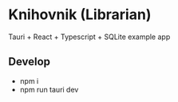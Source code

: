# Knihovnik (Librarian)

Tauri + React + Typescript + SQLite example app

## Develop

- npm i
- npm run tauri dev